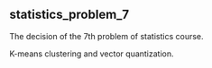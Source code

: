 ## statistics_problem_7

The decision of the 7th problem of statistics course.

K-means clustering and vector quantization.